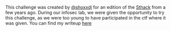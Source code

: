 This challenge was created by [@shoxxdj](https://github.com/shoxxdj) for an edition of the [Sthack](https://www.sthack.fr/) from a few years ago. During our infosec lab, we were given the opportunity to try this challenge, as we were too young to have participated in the ctf where it was given. You can find my writeup [here](https://lucashanson.fr/2024/04/21/casino-de-sthackadopole/)
